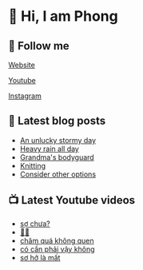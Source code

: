 # 👋 Hi, I am Phong

## 🔗 Follow me

[Website](https://phongever.xyz "Website")

[Youtube](https://www.youtube.com/@phongever "Youtube")

[Instagram](https://www.instagram.com/phongever "Instagram")

## 📝 Latest blog posts

<!-- BLOG-POST-LIST:START -->
- [An unlucky stormy day](https://phongever.xyz/blog/an-unlucky-stormy-day/)
- [Heavy rain all day](https://phongever.xyz/blog/heavy-rain-all-day/)
- [Grandma&#39;s bodyguard](https://phongever.xyz/blog/grandmas-bodyguard/)
- [Knitting](https://phongever.xyz/blog/knitting/)
- [Consider other options](https://phongever.xyz/blog/consider-other-options/)
<!-- BLOG-POST-LIST:END -->

## 📺 Latest Youtube videos

<!-- YOUTUBE-VIDEO-LIST:START -->
- [sợ chưa?](https://www.youtube.com/shorts/_61soPlX1UE)
- [🖤🩷](https://www.youtube.com/shorts/zIjNUV-nSDE)
- [chăm quá không quen](https://www.youtube.com/shorts/ZIDErsAUaNQ)
- [có cần phải vậy không](https://www.youtube.com/shorts/wk-oBTQAMKk)
- [sơ hở là mất](https://www.youtube.com/shorts/ydYbu8jl-Rw)
<!-- YOUTUBE-VIDEO-LIST:END -->
